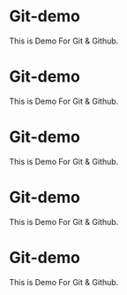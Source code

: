# Git-demo
This is Demo For Git & Github.

# Git-demo
This is Demo For Git & Github.
# Git-demo
This is Demo For Git & Github.
# Git-demo
This is Demo For Git & Github.
# Git-demo
This is Demo For Git & Github.
